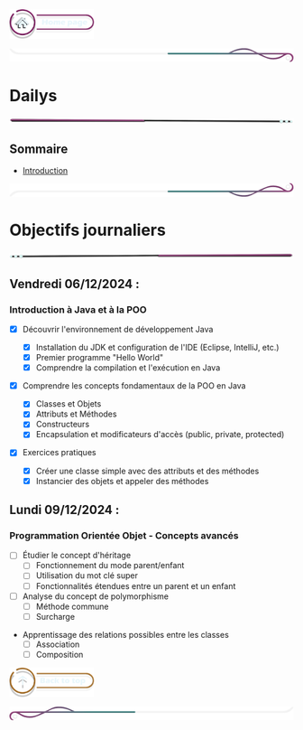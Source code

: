  <a href="../README.md">
  <img src="../assets/button/home_page.png" alt="Home page" style="width: 150px; height: auto;">
</a>

![border](../assets/line/border_deco_rt.png)

# Dailys

![border](../assets/line/line-pink-point_l.png)

## Sommaire

- [Introduction](#introduction)

![border](../assets/line/border_deco_rb.png)

# Objectifs journaliers

![border](../assets/line/line-pink-point_r.png)

## Vendredi 06/12/2024 :

### Introduction à Java et à la POO

- [x] Découvrir l'environnement de développement Java

  - [x] Installation du JDK et configuration de l'IDE (Eclipse, IntelliJ, etc.)
  - [x] Premier programme "Hello World"
  - [x] Comprendre la compilation et l'exécution en Java

- [x] Comprendre les concepts fondamentaux de la POO en Java

  - [x] Classes et Objets
  - [x] Attributs et Méthodes
  - [x] Constructeurs
  - [x] Encapsulation et modificateurs d'accès (public, private, protected)

- [x] Exercices pratiques
  - [x] Créer une classe simple avec des attributs et des méthodes
  - [x] Instancier des objets et appeler des méthodes

## Lundi 09/12/2024 :

### Programmation Orientée Objet - Concepts avancés

- [ ] Étudier le concept d'héritage
  - [ ] Fonctionnement du mode parent/enfant
  - [ ] Utilisation du mot clé super
  - [ ] Fonctionnalités étendues entre un parent et un enfant
- [ ] Analyse du concept de polymorphisme
  - [ ] Méthode commune
  - [ ] Surcharge
- Apprentissage des relations possibles entre les classes
  - [ ] Association
  - [ ] Composition

<a href="#sommaire">
  <img src="../assets/button/back_to_top.png" alt="Back to top" style="width: 150px; height: auto;">
</a>

![border](../assets/line/border_deco_l.png)

